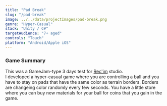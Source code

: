 ```yaml
---
title: "Pad Break"
slug: "/pad-break"
image: ../../data/projectImages/pad-break.png
genre: "Hyper-Casual"
stack: "Unity / C#"
targetAudience: "7+ aged"
controls: "Touch"
platform: "Android/Apple iOS"
---
```


### Game Summary

This was a GameJam-type 3 days test for [Rec'im](https://recim.fr/) studio. <br/>I developed a hyper-casual game where you are controlling a ball and you have to stay on pads that have the same color as terrain borders. Borders are changeing color randomly every few seconds. You have a little store where you can buy new materials for your ball for coins that you gain in the game.
